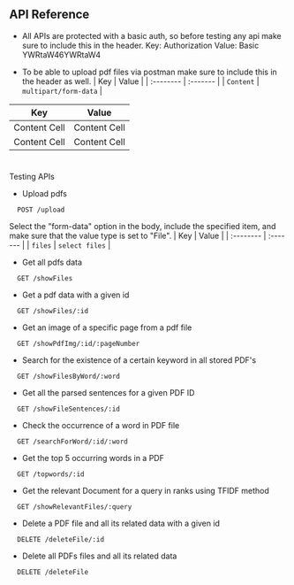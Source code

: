 
## API Reference

- All APIs are protected with a basic auth, so before testing any api make sure to include this in the header.
Key: Authorization
Value: Basic YWRtaW46YWRtaW4


- To be able to upload pdf files via postman make sure to include this in the header as well.
| Key | Value     |
| :-------- | :------- |
| `Content` | `multipart/form-data` |

| Key           | Value         |
| ------------- | ------------- |
| Content Cell  | Content Cell  |
| Content Cell  | Content Cell  |

#
Testing APIs
- Upload pdfs

```http
  POST /upload
```

Select the "form-data" option in the body, include the specified item, and make sure that the value type is set to "File".
| Key | Value     |
| :-------- | :------- |
| `files` | `select files` |

- Get all pdfs data

```http
  GET /showFiles
```
- Get a pdf data with a given id

```http
  GET /showFiles/:id
```

- Get an image of a specific page from a pdf file

```http
  GET /showPdfImg/:id/:pageNumber
```

- Search for the existence of a certain keyword in all stored PDF's
```http
  GET /showFilesByWord/:word
```

- Get all the parsed sentences for a given PDF ID
```http
  GET /showFileSentences/:id
```

- Check the occurrence of a word in PDF file
```http
  GET /searchForWord/:id/:word
```

- Get the top 5 occurring words in a PDF
```http
  GET /topwords/:id
```

- Get the relevant Document for a query in ranks using TFIDF method
```http
  GET /showRelevantFiles/:query
```

- Delete a PDF file and all its related data with a given id
```http
  DELETE /deleteFile/:id
```

- Delete all PDFs files and all its related data
```http
  DELETE /deleteFile
```


